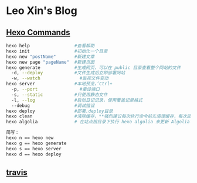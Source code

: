 # Leo Xin's Blog

## [Hexo Commands](https://hexo.io/zh-cn/docs/commands.html)
```bash
hexo help                 #查看帮助
hexo init                 #初始化一个目录
hexo new "postName"       #新建文章
hexo new page "pageName"  #新建页面
hexo generate             #生成网页，可以在 public 目录查看整个网站的文件
  -d, --deploy            #文件生成后立即部署网站  
  -w, --watch	            #监视文件变动  
hexo server               #本地预览，’Ctrl+
  -p, --port	            #重设端口
  -s, --static	          #只使用静态文件
  -l, --log	              #启动日记记录，使用覆盖记录格式
  --debug                 #调试错误
hexo deploy               #部署.deploy目录
hexo clean                #清除缓存，**强烈建议每次执行命令前先清理缓存，每次部署前先删除 .deploy
hexo algolia              # 在站点根目录下执行 hexo algolia 来更新 Algolia Index

简写：
hexo n == hexo new
hexo g == hexo generate
hexo s == hexo server
hexo d == hexo deploy
```

## [travis](https://www.travis-ci.org/)
